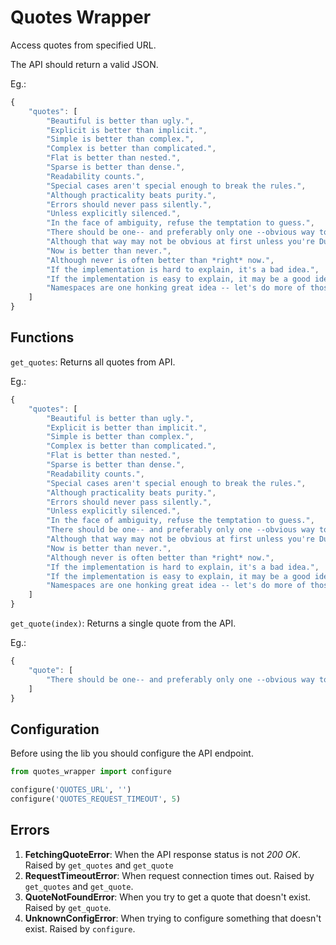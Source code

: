 # Quotes Wrapper

Access quotes from specified URL.

The API should return a valid JSON.

Eg.:

```js
{
    "quotes": [
        "Beautiful is better than ugly.",
        "Explicit is better than implicit.",
        "Simple is better than complex.",
        "Complex is better than complicated.",
        "Flat is better than nested.",
        "Sparse is better than dense.",
        "Readability counts.",
        "Special cases aren't special enough to break the rules.",
        "Although practicality beats purity.",
        "Errors should never pass silently.",
        "Unless explicitly silenced.",
        "In the face of ambiguity, refuse the temptation to guess.",
        "There should be one-- and preferably only one --obvious way to do it.",
        "Although that way may not be obvious at first unless you're Dutch.",
        "Now is better than never.",
        "Although never is often better than *right* now.",
        "If the implementation is hard to explain, it's a bad idea.",
        "If the implementation is easy to explain, it may be a good idea.",
        "Namespaces are one honking great idea -- let's do more of those!"
    ]
}
```

## Functions

`get_quotes`: Returns all quotes from API.

Eg.: 


```js
{
    "quotes": [
        "Beautiful is better than ugly.",
        "Explicit is better than implicit.",
        "Simple is better than complex.",
        "Complex is better than complicated.",
        "Flat is better than nested.",
        "Sparse is better than dense.",
        "Readability counts.",
        "Special cases aren't special enough to break the rules.",
        "Although practicality beats purity.",
        "Errors should never pass silently.",
        "Unless explicitly silenced.",
        "In the face of ambiguity, refuse the temptation to guess.",
        "There should be one-- and preferably only one --obvious way to do it.",
        "Although that way may not be obvious at first unless you're Dutch.",
        "Now is better than never.",
        "Although never is often better than *right* now.",
        "If the implementation is hard to explain, it's a bad idea.",
        "If the implementation is easy to explain, it may be a good idea.",
        "Namespaces are one honking great idea -- let's do more of those!"
    ]
}
```

`get_quote(index)`: Returns a single quote from the API.

Eg.: 

```js
{
    "quote": [
        "There should be one-- and preferably only one --obvious way to do it.",
    ]
}
```

## Configuration

Before using the lib you should configure the API endpoint.

```python
from quotes_wrapper import configure

configure('QUOTES_URL', '')
configure('QUOTES_REQUEST_TIMEOUT', 5)
```

## Errors

1. **FetchingQuoteError**: When the API response status is not _200 OK_. Raised by `get_quotes` and `get_quote`
1. **RequestTimeoutError**: When request connection times out. Raised by `get_quotes` and `get_quote`.
1. **QuoteNotFoundError**: When you try to get a quote that doesn't exist. Raised by `get_quote`.
1. **UnknownConfigError**: When trying to configure something that doesn't exist. Raised by `configure`.
